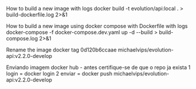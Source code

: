 
How to build a new image with logs
docker build -t evolution/api:local . > build-dockerfile.log 2>&1

How to build a new image using docker compose with Dockerfile with logs
docker-compose -f docker-compose.dev.yaml up -d --build > build-compose.log 2>&1

Rename the image
docker tag 0d120b6ccaae michaelvips/evolution-api:v2.2.0-develop

Enviando imagem docker hub - antes certifique-se de que o repo ja exista
1 login = docker login
2 enviar = docker push michaelvips/evolution-api:v2.2.0-develop